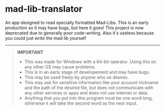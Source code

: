 # mad-lib-translator
An app designed to read specially formatted Mad-Libs.
This is an early production so it may have bugs, but here it goes!
This project is now deprecated due to generally poor code-writing. Also it's useless because you could just write the mad lib yourself

---
> **IMPORTANT**
> - This was made for Windows with a 64-bit operator. Using this on any other OS may cause problems.
> - This is in an early stage of developement and may have bugs.
> - This may be used freely by anyone who so desires.
> - This may ask for sensitive information like your account nickname and the path of the desired file, but does not communicate with any other services or apps and does not use internet or data.
> - Anything that you put into this program must be one word long, otherwise it will take the second word as the next input.
